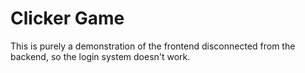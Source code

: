 # Clicker Game
This is purely a demonstration of the frontend disconnected from the backend, so the login system doesn't work.
